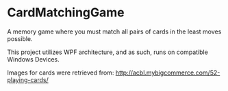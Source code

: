 # CardMatchingGame
A memory game where you must match all pairs of cards in the least moves possible. 

This project utilizes WPF architecture, and as such, runs on compatible Windows Devices. 

Images for cards were retrieved from: http://acbl.mybigcommerce.com/52-playing-cards/
